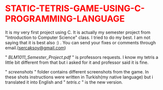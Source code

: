 <DOCTYPE html>

<h1 style="color:red;"> STATIC-TETRIS-GAME-USING-C-PROGRAMMING-LANGUAGE </h1>



It is my very first project using C. It is actually my semester project from "Introduction to Computer Science" class. I tried to do my best. I am not saying that it is best also :) . You can send your fixes or comments through email.(sercaksoy@gmail.com)


<p>" <i>BLM1011_Semester_Project.pdf</i> " is professors requests. I know my tetris a little bit different from  that but i asked for it and professor said it is fine.</p>
<p>" <i>screenshots</i> " folder contains different screenshots from the game. In these shots instructions were written in Turkish(my native language) but i translated it into English and " <i>tetris.c</i> " is the new version.</p> 


